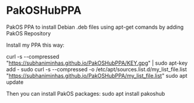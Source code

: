 # PakOSHubPPA
PakOS PPA to install Debian .deb files using apt-get comands by adding PakOS Repository

Install my PPA this way:

curl -s --compressed "https://subhaniminhas.github.io/PakOSHubPPA/KEY.gpg" | sudo apt-key add -
sudo curl -s --compressed -o /etc/apt/sources.list.d/my_list_file.list "https://subhaniminhas.github.io/PakOSHubPPA/my_list_file.list"
sudo apt update

Then you can install PakOS packages:
sudo apt install pakoshub
